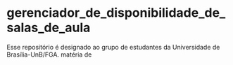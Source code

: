 # gerenciador_de_disponibilidade_de_salas_de_aula
Esse repositório é designado ao grupo de estudantes da Universidade de Brasília-UnB/FGA. matéria de 
